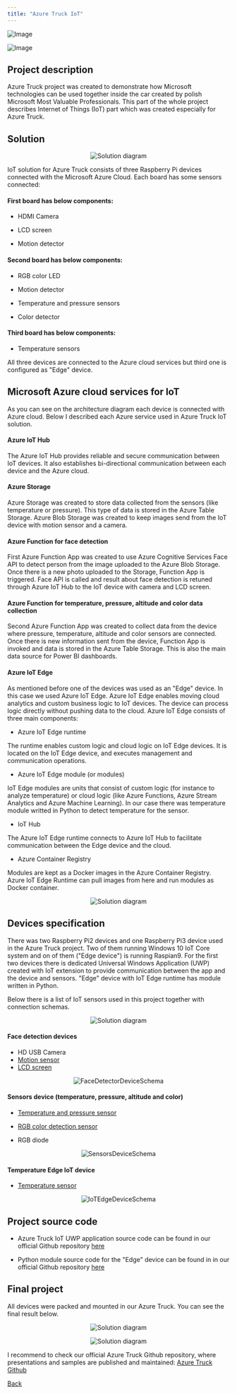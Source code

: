 ```yaml
---
title: "Azure Truck IoT"
---
```


![Image](/images/cloudyofthings/mainassets/CloudyOfThings.png?raw=true)

![Image](/images/cloudyofthings/article3/assets/AzureTruckIoT1.jpg?raw=true)

## Project description

Azure Truck project was created to demonstrate how Microsoft technologies can be used together inside the car created by polish Microsoft Most Valuable Professionals. This part of the whole project describes Internet of Things (IoT) part which was created especially for Azure Truck.


## Solution

<p align="center">
  <img src="/images/cloudyofthings/article3/assets/AzureTruckIoT6.png?raw=true" alt="Solution diagram"/>
</p>

IoT solution for Azure Truck consists of three Raspberry Pi devices connected with the Microsoft Azure Cloud. Each board has some sensors connected:

#### First board has below components:

- HDMI Camera 

- LCD screen 

- Motion detector 

#### Second board has below components:

- RGB color LED 

- Motion detector 

- Temperature and pressure sensors

- Color detector

#### Third board has below components:

- Temperature sensors

All three devices are connected to the Azure cloud services but third one is configured as "Edge" device.


## Microsoft Azure cloud services for IoT

As you can see on the architecture diagram each device is connected with Azure cloud. Below I described each Azure service used in Azure Truck IoT solution.

#### Azure IoT Hub

The Azure IoT Hub provides reliable and secure communication between IoT devices. It also establishes bi-directional communication between each device and the Azure cloud.

#### Azure Storage

Azure Storage was created to store data collected from the sensors (like temperature or pressure). This type of data is stored in the Azure Table Storage. Azure Blob Storage was created to keep images send from the IoT device with motion sensor and a camera.

#### Azure Function for face detection

First Azure Function App was created to use Azure Cognitive Services Face API to detect person from the image uploaded to the Azure Blob Storage. Once there is a new photo uploaded to the Storage, Function App is triggered. Face API is called and result about face detection is retuned through Azure IoT Hub to the IoT device with camera and LCD screen.

#### Azure Function for temperature, pressure, altitude and color data collection

Second Azure Function App was created to collect data from the device where pressure, temperature, altitude and color sensors are connected. Once there is new information sent from the device, Function App is invoked and data is stored in the Azure Table Storage. This is also the main data source for Power BI dashboards.

#### Azure IoT Edge

As mentioned before one of the devices was used as an "Edge" device. In this case we used Azure IoT Edge. Azure IoT Edge enables moving cloud analytics and custom business logic to IoT devices. The device can process logic directly without pushing data to the cloud.
Azure IoT Edge consists of three main components:

- Azure IoT Edge runtime

The runtime enables custom logic and cloud logic on IoT Edge devices. It is located on the IoT Edge device, and executes management and communication operations.

- Azure IoT Edge module (or modules)

IoT Edge modules are units that consist of custom logic (for instance to analyze temperature) or cloud logic (like Azure Functions, Azure Stream Analytics and Azure Machine Learning). In our case there was temperature module writted in Python to detect temperature for the sensor.

- IoT Hub

The Azure IoT Edge runtime connects to Azure IoT Hub to facilitate communication between the Edge device and the cloud.

- Azure Container Registry

Modules are kept as a Docker images in the Azure Container Registry. Azure IoT Edge Runtime can pull images from here and run modules as Docker container.

<p align="center">
  <img src="/images/cloudyofthings/article3/assets/AzureTruckIoT5.png?raw=true" alt="Solution diagram"/>
</p>


## Devices specification

There was two Raspberry Pi2 devices and one Raspberry Pi3 device used in the Azure Truck project. Two of them running Windows 10 IoT Core system and on of them ("Edge device") is running Raspian9. For the first two devices there is dedicated Universal Windows Application (UWP) created with IoT extension to provide communication between the app and the device and sensors. "Edge" device with IoT Edge runtime has module written in Python.

Below there is a list of IoT sensors used in this project together with connection schemas.

<p align="center">
  <img src="/images/cloudyofthings/article3/assets/AzureTruckIoT3.JPG?raw=true" alt="Solution diagram"/>
</p>

#### Face detection devices

- HD USB Camera
- [Motion sensor](https://learn.adafruit.com/pir-passive-infrared-proximity-motion-sensor/overview)
- [LCD screen](https://www.adafruit.com/product/181)

<p align="center">
  <img src="/images/cloudyofthings/article3/assets/FaceDetectorDeviceSchema.png?raw=true" alt="FaceDetectorDeviceSchema"/>
</p>

#### Sensors device (temperature, pressure, altitude and color)

- [Temperature and pressure sensor](https://learn.adafruit.com/adafruit-bmp280-barometric-pressure-plus-temperature-sensor-breakout/overview)

- [RGB color detection sensor](https://www.adafruit.com/product/1334)

- RGB diode

<p align="center">
  <img src="/images/cloudyofthings/article3/assets/SensorsDeviceSchema.png?raw=true" alt="SensorsDeviceSchema"/>
</p>

#### Temperature Edge IoT device

- [Temperature sensor](https://www.adafruit.com/product/165)

<p align="center">
  <img src="/images/cloudyofthings/article3/assets/IoTEdgeDeviceSchema.png?raw=true" alt="IoTEdgeDeviceSchema"/>
</p>

## Project source code

- Azure Truck IoT UWP application source code can be found in our official Github repository [here](https://github.com/Daniel-Krzyczkowski/WindowsIoTCore/tree/master/AzureTruckIoT)

- Python module source code for the "Edge" device can be found in in our official Github repository [here](https://github.com/AzureTruck/IoT/tree/master/TemperatureEdgeSolution)

## Final project

All devices were packed and mounted in our Azure Truck. You can see the final result below.

<p align="center">
  <img src="/images/cloudyofthings/article3/assets/AzureTruckIoT7.png?raw=true" alt="Solution diagram"/>
</p>

<p align="center">
  <img src="/images/cloudyofthings/article3/assets/AzureTruckIoT8.png?raw=true" alt="Solution diagram"/>
</p>

I recommend to check our official Azure Truck Github repository, where presentations and samples are published and maintained:
[Azure Truck Github](https://github.com/AzureTruck)

[Back](https://daniel-krzyczkowski.github.io/cloudyofthings/main/index)
